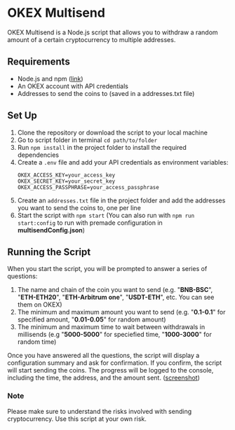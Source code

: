 # OKEX Multisend
OKEX Multisend is a Node.js script that allows you to withdraw a random amount of a certain cryptocurrency to multiple addresses.

## Requirements
- Node.js and npm ([link](https://nodejs.org/en/download/))
- An OKEX account with API credentials
- Addresses to send the coins to (saved in a addresses.txt file)

## Set Up
1. Clone the repository or download the script to your local machine
2. Go to script folder in terminal `cd path/to/folder`
3. Run `npm install` in the project folder to install the required dependencies
4. Create a `.env` file and add your API credentials as environment variables:
    ```
    OKEX_ACCESS_KEY=your_access_key
    OKEX_SECRET_KEY=your_secret_key
    OKEX_ACCESS_PASSPHRASE=your_access_passphrase
    ```
5. Create an `addresses.txt` file in the project folder and add the addresses you want to send the coins to, one per line
6. Start the script with `npm start` (You can also run with `npm run start:config` to run with premade configuration in **multisendConfig.json**)

## Running the Script
When you start the script, you will be prompted to answer a series of questions:
1. The name and chain of the coin you want to send (e.g. "**BNB-BSC**", "**ETH-ETH20**", "**ETH-Arbitrum one**", "**USDT-ETH**", etc. You can see them on OKEX)
2. The minimum and maximum amount you want to send (e.g. "**0.1-0.1**" for specified amount, "**0.01-0.05**" for random amount)
3. The minimum and maximum time to wait between withdrawals in millisends (e.g  "**5000-5000**" for speciefied time, "**1000-3000**" for random time)


Once you have answered all the questions, the script will display a configuration summary and ask for confirmation. If you confirm, the script will start sending the coins. The progress will be logged to the console, including the time, the address, and the amount sent.
([screenshot]("./public/screenshot.png))

### Note
Please make sure to understand the risks involved with sending cryptocurrency. Use this script at your own risk.
